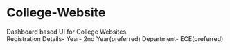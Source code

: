 # College-Website
Dashboard based UI for College Websites.  
  Registration Details-
    Year- 2nd Year(preferred)
    Department- ECE(preferred)

